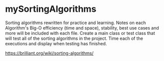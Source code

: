 # mySortingAlgorithms
Sorting algorithms rewritten for practice and learning. 
Notes on each Algorithm's Big-O efficiency (time and space), stability, best use cases and more will be included with each file. 
Create a main class or test class that will test all of the sorting algorithms in the project. Time each of the executions and display when testing has finished. 

https://brilliant.org/wiki/sorting-algorithms/
